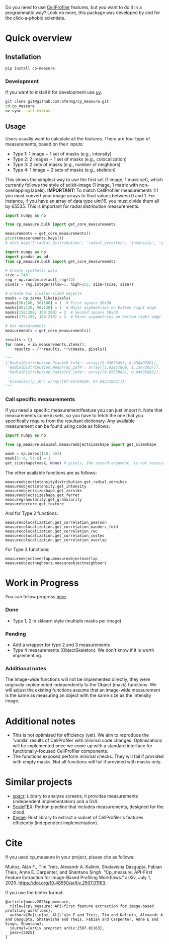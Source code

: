 Do you need to use [CellProfiler](https://github.com/CellProfiler) features, but you want to do it in a programmatic way? Look no more, this package was developed by and for the click-a-phobic scientists.


# Quick overview


## Installation

```bash
pip install cp-measure
```


### Development

If you want to install it for development use [uv](https://docs.astral.sh/uv/).

```bash
git clone git@github.com:afermg/cp_measure.git
cd cp_measure
uv sync --all-extras
```

## Usage

Users usually want to calculate all the features. There are four type of measurements, based on their inputs:

-   Type 1: 1 image + 1 set of masks (e.g., intensity)
-   Type 2: 2 images + 1 set of masks (e.g., colocalization)
-   Type 3: 2 sets of masks (e.g., number of neighbors)
-   Type 4: 1 image + 2 sets of masks (e.g., skeleton)

This shows the simplest way to use the first set (1 image, 1 mask set), which currently follows the style of scikit-image (1 image, 1 matrix with non-overlapping labels). **IMPORTANT:** To match CellProfiler measurements 1:1 you must convert your image arrays to float values between 0 and 1. For instance, if you have an array of data type uint16, you must divide them all by 65535. This is important for radial distribution measurements.

```python
import numpy as np

from cp_measure.bulk import get_core_measurements

measurements = get_core_measurements()
print(measurements.keys())
# dict_keys(['radial_distribution', 'radial_zernikes', 'intensity', 'sizeshape', 'zernike', 'ferret', 'texture', 'granularity'])

import numpy as np
import pandas as pd
from cp_measure.bulk import get_core_measurements

# Create synthetic data
size = 240
rng = np.random.default_rng(42)
pixels = rng.integers(low=1, high=255, size=(size, size))

# Create two similar-sized objects
masks = np.zeros_like(pixels)
masks[50:100, 50:100] = 1  # First square 50x50
masks[80:120, 90:120] = 1  # Major asymmetries on bottom right edge
masks[150:200, 150:200] = 2  # Second square 50x50
masks[175:180, 180:210] = 2  # Minor asymmetries on bottom right edge

# Get measurements
measurements = get_core_measurements()

results = {}
for name, v in measurements.items():
    results = {**results, **v(masks, pixels)}

"""
{'RadialDistribution_FracAtD_1of4': array([0.03673493, 0.05640786]),
 'RadialDistribution_MeanFrac_1of4': array([1.02857809, 1.15072037]),
 'RadialDistribution_RadialCV_1of4': array([0.05539421, 0.04635982]),
 ...
 'Granularity_16': array([97.65759629, 97.64371833])}
"""
```


### Call specific measurements

If you need a specific measurement/feature you can just import it. Note that measurements come in sets, so you have to fetch the one that you specifically require from the resultant dictionary. Any available measurement can be found using code as follows:

```python
import numpy as np

from cp_measure.minimal.measureobjectsizeshape import get_sizeshape

mask = np.zeros((50, 50))
mask[5:-6, 5:-6] = 1
get_sizeshape(mask, None) # pixels, the second argument, is not necessary for this particular measurement
```

The other available functions are as follows:

```
measureobjectintensitydistribution.get_radial_zernikes
measureobjectintensity.get_intensity
measureobjectsizeshape.get_zernike
measureobjectsizeshape.get_ferret
measuregranularity.get_granularity
measuretexture.get_texture
```

And for Type 2 functions:

```
measurecolocalization.get_correlation_pearson
measurecolocalization.get_correlation_manders_fold
measurecolocalization.get_correlation_rwc
measurecolocalization.get_correlation_costes
measurecolocalization.get_correlation_overlap
```
  
For Type 3 functions:

```
measureobjectoverlap.measureobjectoverlap
measureobjectneghbors.measureobjectneighboors
```

# Work in Progress

You can follow progress [here](https://docs.google.com/spreadsheets/d/1_7jQ8EjPwOr2MUnO5Tw56iu4Y0udAzCJEny-LQMgRGE/edit?usp=sharing).


### Done

-   Type 1, 2 in sklearn style (multiple masks per image)


### Pending

-   Add a wrapper for type 2 and 3 measurements
-   Type 4 measurements (ObjectSkeleton). We don't know if it is worth implementing.


### Additional notes

The Image-wide functions will not be implemented directly, they were originally implemented independently to the Object (mask) functions. We will adjust the existing functions assume that an image-wide measurement is the same as measuring an object with the same size as the intensity image.


# Additional notes

-   This is not optimised for efficiency (yet). We aim to reproduce the 'vanilla' results of CellProfiler with minimal code changes. Optimisations will be implemented once we come up with a standard interface for functionally-focused CellProfiler components.
-   The functions exposed perform minimal checks. They will fail if provided with empty masks. Not all functions will fail if provided with masks only.


# Similar projects

- [spacr](https://github.com/EinarOlafsson/spacr): Library to analyse screens, it provides measurements (independent implementation) and a GUI.
- [ScaleFEX](https://github.com/NYSCF/ScaleFEx): Python pipeline that includes measurements, designed for the cloud.
- [thyme](https://github.com/tomouellette/thyme): Rust library to extract a subset of CellProfiler's features efficiently (independent implementation).

# Cite
If you used cp\_measure in your project, please cite as follows:

Muñoz, Alán F., Tim Treis, Alexandr A. Kalinin, Shatavisha Dasgupta, Fabian Theis, Anne E. Carpenter, and Shantanu Singh. “Cp_measure: API-First Feature Extraction for Image-Based Profiling Workflows.” arXiv, July 1, 2025. https://doi.org/10.48550/arXiv.2507.01163.

If you use the bibtex format:

```
@article{munoz2025cp_measure,
  title={cp\_measure: API-first feature extraction for image-based profiling workflows},
  author={Mu{\~n}oz, Al{\'a}n F and Treis, Tim and Kalinin, Alexandr A and Dasgupta, Shatavisha and Theis, Fabian and Carpenter, Anne E and Singh, Shantanu},
  journal={arXiv preprint arXiv:2507.01163},
  year={2025}
}
```
